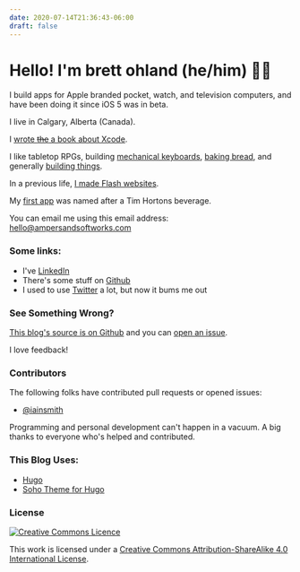 ```yaml
---
date: 2020-07-14T21:36:43-06:00
draft: false
---
```


# Hello! I'm brett ohland (he/him) &#127987;&#65039;&#8205;&#127752;

I build apps for Apple branded pocket, watch, and television computers, and have been doing it since iOS 5 was in beta.

I live in Calgary, Alberta (Canada).

I [wrote ~~the~~ a book about Xcode](https://duckduckgo.com/?q=brett+ohland+Xcode+7+essentials).

I like tabletop RPGs, building [mechanical keyboards](/tags/keyboards/), [baking bread](https://kensartisan.com/flour-water-salt-yeast/), and generally [building things](/tags/diy/).

In a previous life, [I made Flash websites](http://web.archive.org/web/20040602230813/http://www.insertcoinmedia.com/seven.html).

My [first app](https://github.com/brettohland/dbldbl) was named after a Tim Hortons beverage.

You can email me using this email address: [hello@ampersandsoftworks.com](mailto:hello@ampersandsoftworks.com)

### Some links:
- I've [LinkedIn](https://www.linkedin.com/in/brettohland/)
- There's some stuff on [Github](https://github.com/brettohland)
- I used to use [Twitter](http://twitter.com/bretto) a lot, but now it bums me out

<script type='text/javascript' src='https://storage.ko-fi.com/cdn/widget/Widget_2.js'></script><script type='text/javascript'>kofiwidget2.init('Buy me a coffee', '#FF1A87', 'Q5Q6BLZHQ');kofiwidget2.draw();</script> 

### See Something Wrong?

[This blog's source is on Github](https://github.com/brettohland/ampersandsoftworks.com) and you can [open an issue](https://github.com/brettohland/ampersandsoftworks.com/issues).

I love feedback!

### Contributors

The following folks have contributed pull requests or opened issues:

- [@iainsmith](https://github.com/iainsmith)

Programming and personal development can't happen in a vacuum. A big thanks to everyone who's helped and contributed.

### This Blog Uses:

- [Hugo](https://gohugo.io)
- [Soho Theme for Hugo](https://github.com/alexandrevicenzi/soho)

### License

<a rel="license" href="http://creativecommons.org/licenses/by-sa/4.0/"><img alt="Creative Commons Licence" style="border-width:0" src="https://i.creativecommons.org/l/by-sa/4.0/88x31.png" /></a>

This work is licensed under a <a rel="license" href="http://creativecommons.org/licenses/by-sa/4.0/">Creative Commons Attribution-ShareAlike 4.0 International License</a>.